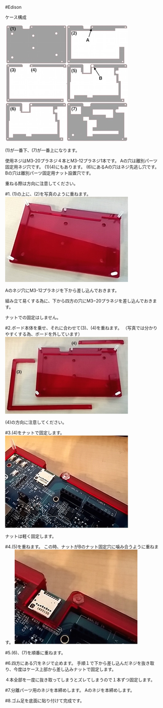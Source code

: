 #Edison

ケース構成

![](/img/1100_case/manual/edsn_00.jpg)

(1)が一番下、(7)が一番上になります。

使用ネジはM3-20プラネジ４本とM3-12プラネジ1本です。
Aの穴は離別パーツ固定用ネジ穴です。
(1)(4)にもあります。
(6)にあるAの穴はネジ先逃し穴です。
Bの穴は離別パーツ固定用ナット設置穴です。

重ねる際は方向に注意してください。

#1.  (1)の上に、(2)を写真のように重ねます。
![](/img/1100_case/manual/edsn_01.jpg)

Aのネジ穴にM3-12プラネジを下から差し込んでおきます。

組み立て易くする為に、下から四方の穴にM3−20プラネジを差し込んでおきます。

ナットでの固定はしません。

#2.ボード本体を乗せ、それに合わせて(3)、(4)を重ねます。
（写真では分かりやすくする為、ボードを外しています）
![](/img/1100_case/manual/edsn_02.jpg)

(4)の方向に注意してください。

#3.(4)をナットで固定します。
![](/img/1100_case/manual/edsn_03.jpg)

ナットは軽く固定します。

#4.(5)を重ねます。
この時、ナットがBのナット固定穴に噛み合うように重ねます。
![](/img/1100_case/manual/edsn_04.jpg)

#5.(6)、(7)を順番に重ねます。

#6.四方にある穴をネジで止めます。
手順１で下から差し込んだネジを抜き取り、今度はケース上部から差し込みナットで固定します。

４本全部を一度に抜き取ってしまうとズレてしまうので１本ずつ固定します。

#7.分離パーツ用のネジを本締めします。
Aのネジを本締めします。

#8.ゴム足を底面に貼り付けて完成です。